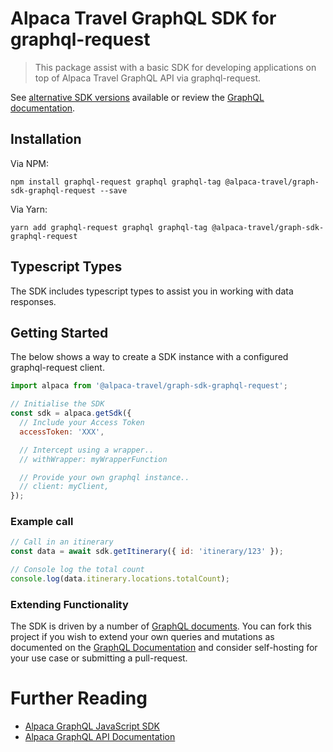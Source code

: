 # Alpaca Travel GraphQL SDK for graphql-request

> This package assist with a basic SDK for developing applications on top of
> Alpaca Travel GraphQL API via graphql-request.

See [alternative SDK versions](/packages) available or review the [GraphQL documentation](https://github.com/AlpacaTravel/graphql-docs).

## Installation

Via NPM:

```
npm install graphql-request graphql graphql-tag @alpaca-travel/graph-sdk-graphql-request --save
```

Via Yarn:

```
yarn add graphql-request graphql graphql-tag @alpaca-travel/graph-sdk-graphql-request
```

## Typescript Types

The SDK includes typescript types to assist you in working with data responses.

## Getting Started

The below shows a way to create a SDK instance with a configured graphql-request
client.

```javascript
import alpaca from '@alpaca-travel/graph-sdk-graphql-request';

// Initialise the SDK
const sdk = alpaca.getSdk({
  // Include your Access Token
  accessToken: 'XXX',

  // Intercept using a wrapper..
  // withWrapper: myWrapperFunction

  // Provide your own graphql instance..
  // client: myClient,
});
```

### Example call

```javascript
// Call in an itinerary
const data = await sdk.getItinerary({ id: 'itinerary/123' });

// Console log the total count
console.log(data.itinerary.locations.totalCount);
```

### Extending Functionality

The SDK is driven by a number of [GraphQL documents](/graphql). You can
fork this project if you wish to extend your own queries and mutations as
documented on the [GraphQL Documentation](https://github.com/AlpacaTravel/graphql-docs)
and consider self-hosting for your use case or submitting a pull-request.

# Further Reading

- [Alpaca GraphQL JavaScript SDK](/)
- [Alpaca GraphQL API Documentation](https://github.com/AlpacaTravel/graphql-docs)
